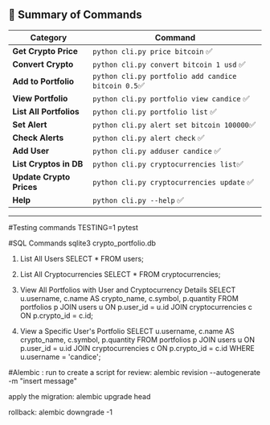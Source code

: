 ## **🎯 Summary of Commands**

| **Category**             | **Command**                                         |
| ------------------------ | --------------------------------------------------- |
| **Get Crypto Price**     | `python cli.py price bitcoin` ✅                    |
| **Convert Crypto**       | `python cli.py convert bitcoin 1 usd` ✅            |
| **Add to Portfolio**     | `python cli.py portfolio add candice bitcoin 0.5`✅ |
| **View Portfolio**       | `python cli.py portfolio view candice` ✅           |
| **List All Portfolios**  | `python cli.py portfolio list` ✅                   |
| **Set Alert**            | `python cli.py alert set bitcoin 100000`✅          |
| **Check Alerts**         | `python cli.py alert check` ✅                      |
| **Add User**             | `python cli.py adduser candice` ✅                  |
| **List Cryptos in DB**   | `python cli.py cryptocurrencies list`✅             |
| **Update Crypto Prices** | `python cli.py cryptocurrencies update` ✅          |
| **Help**                 | `python cli.py --help` ✅                           |

---

#Testing commands
TESTING=1 pytest

#SQL Commands
sqlite3 crypto_portfolio.db

1. List All Users
   SELECT \* FROM users;

2. List All Cryptocurrencies
   SELECT \* FROM cryptocurrencies;

3. View All Portfolios with User and Cryptocurrency Details
   SELECT u.username, c.name AS crypto_name, c.symbol, p.quantity
   FROM portfolios p
   JOIN users u ON p.user_id = u.id
   JOIN cryptocurrencies c ON p.crypto_id = c.id;

4. View a Specific User's Portfolio
   SELECT u.username, c.name AS crypto_name, c.symbol, p.quantity
   FROM portfolios p
   JOIN users u ON p.user_id = u.id
   JOIN cryptocurrencies c ON p.crypto_id = c.id
   WHERE u.username = 'candice';

#Alembic :
run to create a script for review:
alembic revision --autogenerate -m "insert message"

apply the migration:
alembic upgrade head

rollback:
alembic downgrade -1
